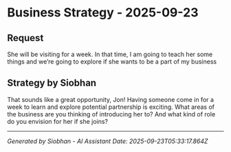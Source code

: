 # Business Strategy - 2025-09-23

## Request
She will be visiting for a week. In that time, I am going to teach her some things and we’re going to explore if she wants to be a part of my business

## Strategy by Siobhan
That sounds like a great opportunity, Jon! Having someone come in for a week to learn and explore potential partnership is exciting. What areas of the business are you thinking of introducing her to? And what kind of role do you envision for her if she joins?


---
*Generated by Siobhan - AI Assistant*
*Date: 2025-09-23T05:33:17.864Z*